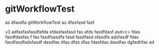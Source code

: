# gitWorkflowTest

as dfasdfa
gitWorkflowTest
as dfasfasd fasf

v3 adfasfasfasdfafda sfdasfasfasd fas
afds fasdfdasf asd<c<xzcxzcsadcf argfa>>
fdas fasdfdasfas f
fas fasdfsasdfa
fasd fasdfasd
sfasdfa
adsfasdf
fdas fasdfasdfadsfasdf dasdfas dfas dfas dfas fdasfdas dasdfas dgfadhfas ad
